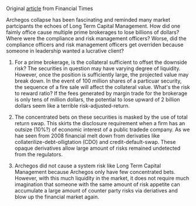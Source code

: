 Original [article](https://www.ft.com/content/c319839d-d185-4e8a-bbc7-659bebe58031) from Financial Times

Archegos collapse has been fascinating and reminded many market partcipants the echoes of Long Term Capital Management. 
How did one faimly office cause multiple prime brokerages to lose billions of dollars? Where were the compliance and risk
management officers? Worse, did the compliance officers and risk management officers get overriden because someone in leadership
wanted a lucrative client?

1. For a prime brokerage, is the collateral sufficient to offset the downside risk? The securities in question 
may have varying degree of liquidity. However, once the position is sufficiently large, the projected value may break down. 
In the event of 100 million shares of a particuar security, the sequence of a fire sale will affect the collateral value. 
What's the risk to reward ratio? If the fees generated by margin trade for the brokerage 
is only tens of million dollars, the potential to lose upward of 2 billion dollars seem like a terrible risk-adjusted-return. 

2. The concentrated bets on these securities is masked by the use of total return swap. This skirts the disclosure requirement
when a firm has an outsize (10%?) of economic interest of a public tradede company. As we hae seen from 2008 financial melt down
from derivaties like collaterilize-debt-olligtation (CDO) and credit-default-swap. These opaque derivatives allow large amount
of risks remained undetected from the regulators. 

3. Archegos did not cause a system risk like Long Term Capital Management because Archegos only have few concentrated bets.
However, with this much liquidity in the market, it does not require much imagination that someone with the same amount of
risk appetite can accumulate a large amount of counter party risks via deriatives and blow up the financial market again. 
